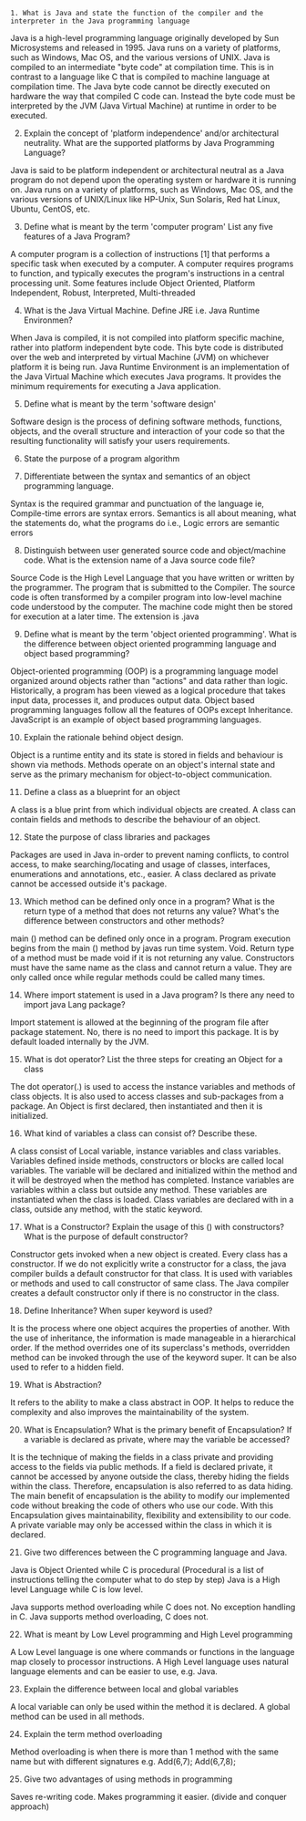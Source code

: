 <!DOCTYPE html>
<html> 
	
    1. What is Java and state the function of the compiler and the interpreter in the Java programming language
    
Java is a high-level programming language originally developed by Sun Microsystems and released in 1995. Java runs on a variety of platforms, such as Windows, Mac OS, and the various versions of UNIX. Java is compiled to an intermediate "byte code" at compilation time. This is in contrast to a language like C that is compiled to machine language at compilation time. The Java byte code cannot be directly executed on hardware the way that compiled C code can. Instead the byte code must be interpreted by the JVM (Java Virtual Machine) at runtime in order to be executed.

2. Explain the concept of 'platform independence' and/or architectural neutrality. What are the supported platforms by Java Programming Language?

Java is said to be platform independent or architectural neutral as a Java program do not depend upon the operating system or hardware it is running on. Java runs on a variety of platforms, such as Windows, Mac OS, and the various versions of UNIX/Linux like HP-Unix, Sun Solaris, Red hat Linux, Ubuntu, CentOS, etc.

3. Define what is meant by the term 'computer program' List any five features of a Java Program?

A computer program is a collection of instructions [1] that performs a specific task when executed by a computer. A computer requires programs to function, and typically executes the program's instructions in a central processing unit. Some features include Object Oriented, Platform Independent, Robust, Interpreted, Multi-threaded

4. What is the Java Virtual Machine. Define JRE i.e. Java Runtime Environmen?

When Java is compiled, it is not compiled into platform specific machine, rather into platform independent byte code. This byte code is distributed over the web and interpreted by virtual Machine (JVM) on whichever platform it is being run. Java Runtime Environment is an implementation of the Java Virtual Machine which executes Java programs. It provides the minimum requirements for executing a Java application.

5. Define what is meant by the term 'software design'

Software design is the process of defining software methods, functions, objects, and the overall structure and interaction of your code so that the resulting functionality will satisfy your users requirements.

6. State the purpose of a program algorithm

7. Differentiate between the syntax and semantics of an object programming language.

Syntax is the required grammar and punctuation of the language ie, Compile-time errors are syntax errors. Semantics is all about meaning, what the statements do, what the programs do i.e., Logic errors are semantic errors

8. Distinguish between user generated source code and object/machine code. What is the extension name of a Java source code file?

Source Code is the High Level Language that you have written or written by the programmer. The program that is submitted to the Compiler. The source code is often transformed by a compiler program into low-level machine code understood by the computer. The machine code might then be stored for execution at a later time. The extension is .java

9. Define what is meant by the term 'object oriented programming'. What is the difference between object oriented programming language and object based programming?

Object-oriented programming (OOP) is a programming language model organized around objects rather than "actions" and data rather than logic. Historically, a program has been viewed as a logical procedure that takes input data, processes it, and produces output data. Object based programming languages follow all the features of OOPs except Inheritance. JavaScript is an example of object based programming languages.

10. Explain the rationale behind object design.

Object is a runtime entity and its state is stored in fields and behaviour is shown via methods. Methods operate on an object's internal state and serve as the primary mechanism for object-to-object communication.

11. Define a class as a blueprint for an object

A class is a blue print from which individual objects are created. A class can contain fields and methods to describe the behaviour of an object.

12. State the purpose of class libraries and packages

Packages are used in Java in-order to prevent naming conflicts, to control access, to make searching/locating and usage of classes, interfaces, enumerations and annotations, etc., easier. A class declared as private cannot be accessed outside it's package.

13. Which method can be defined only once in a program? What is the return type of a method that does not returns any value? What's the difference between constructors and other methods?

main () method can be defined only once in a program. Program execution begins from the main () method by javas run time system. Void. Return type of a method must be made void if it is not returning any value. Constructors must have the same name as the class and cannot return a value. They are only called once while regular methods could be called many times.

14. Where import statement is used in a Java program? Is there any need to import java Lang package?

Import statement is allowed at the beginning of the program file after package statement. No, there is no need to import this package. It is by default loaded internally by the JVM.

15. What is dot operator? List the three steps for creating an Object for a class

The dot operator(.) is used to access the instance variables and methods of class objects. It is also used to access classes and sub-packages from a package. An Object is first declared, then instantiated and then it is initialized.

16. What kind of variables a class can consist of? Describe these.

A class consist of Local variable, instance variables and class variables. Variables defined inside methods, constructors or blocks are called local variables. The variable will be declared and initialized within the method and it will be destroyed when the method has completed. Instance variables are variables within a class but outside any method. These variables are instantiated when the class is loaded. Class variables are declared with in a class, outside any method, with the static keyword.

17. What is a Constructor? Explain the usage of this () with constructors? What is the purpose of default constructor?

Constructor gets invoked when a new object is created. Every class has a constructor. If we do not explicitly write a constructor for a class, the java compiler builds a default constructor for that class. It is used with variables or methods and used to call constructor of same class. The Java compiler creates a default constructor only if there is no constructor in the class.

18. Define Inheritance? When super keyword is used?

It is the process where one object acquires the properties of another. With the use of inheritance, the information is made manageable in a hierarchical order. If the method overrides one of its superclass's methods, overridden method can be invoked through the use of the keyword super. It can be also used to refer to a hidden field.

19. What is Abstraction?

It refers to the ability to make a class abstract in OOP. It helps to reduce the complexity and also improves the maintainability of the system.

20. What is Encapsulation? What is the primary benefit of Encapsulation? If a variable is declared as private, where may the variable be accessed?

It is the technique of making the fields in a class private and providing access to the fields via public methods. If a field is declared private, it cannot be accessed by anyone outside the class, thereby hiding the fields within the class. Therefore, encapsulation is also referred to as data hiding. The main benefit of encapsulation is the ability to modify our implemented code without breaking the code of others who use our code. With this Encapsulation gives maintainability, flexibility and extensibility to our code. A private variable may only be accessed within the class in which it is declared.

21. Give two differences between the C programming language and Java.

Java is Object Oriented while C is procedural (Procedural is a list of instructions telling the computer what to do step by step) Java is a High level Language while C is low level.

Java supports method overloading while C does not. No exception handling in C. Java supports method overloading, C does not.

22. What is meant by Low Level programming and High Level programming

A Low Level language is one where commands or functions in the language map closely to processor instructions.
A High Level language uses natural language elements and can be easier to use, e.g. Java.

23. Explain the difference between local and global variables

A local variable can only be used within the method it is declared.
A global method can be used in all methods.

24. Explain the term method overloading

Method overloading is when there is more than 1 method with the same name but with different signatures
e.g. Add(6,7); Add(6,7,8);

25. Give two advantages of using methods in programming

Saves re-writing code. Makes programming it easier. 
(divide and conquer approach)


		
				
</html>
